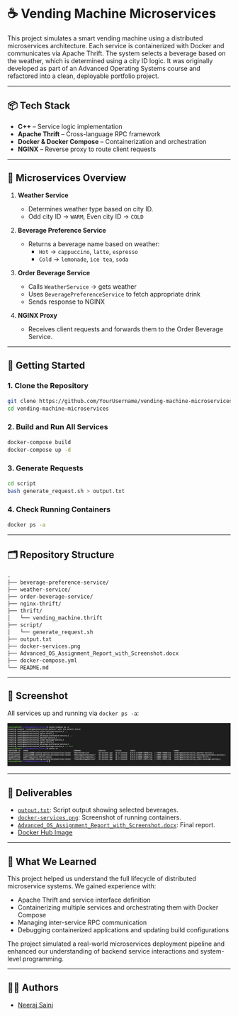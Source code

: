 # ☕️ Vending Machine Microservices

This project simulates a smart vending machine using a distributed microservices architecture. Each service is containerized with Docker and communicates via Apache Thrift. The system selects a beverage based on the weather, which is determined using a city ID logic. It was originally developed as part of an Advanced Operating Systems course and refactored into a clean, deployable portfolio project.

---

## 📦 Tech Stack

- **C++** – Service logic implementation
- **Apache Thrift** – Cross-language RPC framework
- **Docker & Docker Compose** – Containerization and orchestration
- **NGINX** – Reverse proxy to route client requests

---

## 🧩 Microservices Overview

1. **Weather Service**
   - Determines weather type based on city ID.
   - Odd city ID → `WARM`, Even city ID → `COLD`

2. **Beverage Preference Service**
   - Returns a beverage name based on weather:
     - `Hot` → `cappuccino`, `latte`, `espresso`
     - `Cold` → `lemonade`, `ice tea`, `soda`

3. **Order Beverage Service**
   - Calls `WeatherService` → gets weather
   - Uses `BeveragePreferenceService` to fetch appropriate drink
   - Sends response to NGINX

4. **NGINX Proxy**
   - Receives client requests and forwards them to the Order Beverage Service.

---

## 🚀 Getting Started

### 1. Clone the Repository
```bash
git clone https://github.com/YourUsername/vending-machine-microservices.git
cd vending-machine-microservices
```

### 2. Build and Run All Services
```bash
docker-compose build
docker-compose up -d
```

### 3. Generate Requests
```bash
cd script
bash generate_request.sh > output.txt
```

### 4. Check Running Containers
```bash
docker ps -a
```

---

## 🗂️ Repository Structure

```
.
├── beverage-preference-service/
├── weather-service/
├── order-beverage-service/
├── nginx-thrift/
├── thrift/
│   └── vending_machine.thrift
├── script/
│   └── generate_request.sh
├── output.txt
├── docker-services.png
├── Advanced_OS_Assignment_Report_with_Screenshot.docx
├── docker-compose.yml
└── README.md
```

---

## 📸 Screenshot

All services up and running via `docker ps -a`:

![Docker Services](./docker-services.png)

---

## 📄 Deliverables

- [`output.txt`](./output.txt): Script output showing selected beverages.
- [`docker-services.png`](./docker-services.png): Screenshot of running containers.
- [`Advanced_OS_Assignment_Report_with_Screenshot.docx`](./Advanced_OS_Assignment_Report_with_Screenshot.docx): Final report.
- [Docker Hub Image](https://hub.docker.com/r/sayojya2000/vending-machine-microservices)

---

## 🤔 What We Learned

This project helped us understand the full lifecycle of distributed microservice systems. We gained experience with:
- Apache Thrift and service interface definition
- Containerizing multiple services and orchestrating them with Docker Compose
- Managing inter-service RPC communication
- Debugging containerized applications and updating build configurations

The project simulated a real-world microservices deployment pipeline and enhanced our understanding of backend service interactions and system-level programming.

---

## 👨‍💻 Authors

- [Neeraj Saini](https://github.com/neeraj3071)

